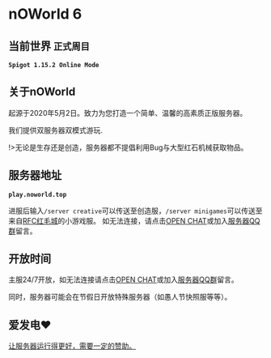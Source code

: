 # nOWorld 6

## 当前世界 `正式周目`
**`Spigot 1.15.2 Online Mode`**


## 关于nOWorld
起源于2020年5月2日。致力为您打造一个简单、温馨的高素质正版服务器。

我们提供双服务器双模式游玩.

!>无论是生存还是创造，服务器都不提倡利用Bug与大型红石机械获取物品。

## 服务器地址
**`play.noworld.top`**

进服后输入`/server creative`可以传送至创造服，`/server minigames`可以传送至来自[RFC红毛城](https://www.redfurcity.com/)的小游戏服。
如无法连接，请点击[OPEN CHAT](https://gitter.im/nOWorldServer/community)或加入[服务器QQ群](https://jq.qq.com/?_wv=1027&k=IyLZu5Vj)留言。

## 开放时间 
主服24/7开放，如无法连接请点击[OPEN CHAT](https://gitter.im/nOWorldServer/community)或加入[服务器QQ群](https://jq.qq.com/?_wv=1027&k=IyLZu5Vj)留言。

同时，服务器可能会在节假日开放特殊服务器（如愚人节快照服等等）。

## 爱发电❤
[让服务器运行得更好，需要一定的赞助。](https://afdian.net/@nOWorld)
